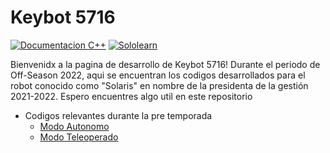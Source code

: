 # Keybot 5716

[![Documentacion C++](https://img.shields.io/badge/documentation-c%2B%2B-blue)](https://github.wpilib.org/allwpilib/docs/development/cpp/)
[![Sololearn](https://img.shields.io/badge/sololearn-c%2B%2B-red)](https://www.sololearn.com/learning/1051)

Bienvenidx a la pagina de desarrollo de Keybot 5716! Durante el periodo de Off-Season 2022, aqui se encuentran los codigos desarrollados para el robot conocido como "Solaris" en nombre de la presidenta de la gestión 2021-2022. Espero encuentres algo util en este repositorio

- Codigos relevantes durante la pre temporada
  - [Modo Autonomo](https://github.com/Keybot-5716/Off-Season-2022/blob/main/Solaris_UwU-Auto-01/src/main/cpp/Robot.cpp)
  - [Modo Teleoperado](https://github.com/Keybot-5716/Off-Season-2022/blob/main/Solaris_UwU-Timed-05%20-%20copia/src/main/cpp/Robot.cpp)
